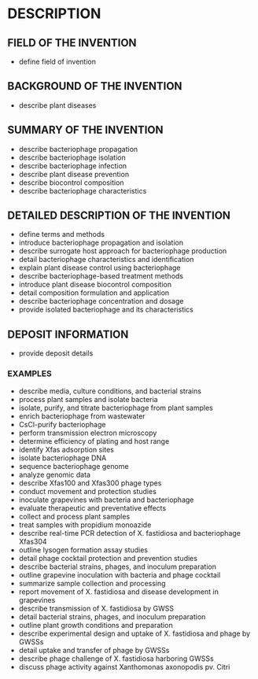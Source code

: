 # DESCRIPTION

## FIELD OF THE INVENTION

- define field of invention

## BACKGROUND OF THE INVENTION

- describe plant diseases

## SUMMARY OF THE INVENTION

- describe bacteriophage propagation
- describe bacteriophage isolation
- describe bacteriophage infection
- describe plant disease prevention
- describe biocontrol composition
- describe bacteriophage characteristics

## DETAILED DESCRIPTION OF THE INVENTION

- define terms and methods
- introduce bacteriophage propagation and isolation
- describe surrogate host approach for bacteriophage production
- detail bacteriophage characteristics and identification
- explain plant disease control using bacteriophage
- describe bacteriophage-based treatment methods
- introduce plant disease biocontrol composition
- detail composition formulation and application
- describe bacteriophage concentration and dosage
- provide isolated bacteriophage and its characteristics

## DEPOSIT INFORMATION

- provide deposit details

### EXAMPLES

- describe media, culture conditions, and bacterial strains
- process plant samples and isolate bacteria
- isolate, purify, and titrate bacteriophage from plant samples
- enrich bacteriophage from wastewater
- CsCl-purify bacteriophage
- perform transmission electron microscopy
- determine efficiency of plating and host range
- identify Xfas adsorption sites
- isolate bacteriophage DNA
- sequence bacteriophage genome
- analyze genomic data
- describe Xfas100 and Xfas300 phage types
- conduct movement and protection studies
- inoculate grapevines with bacteria and bacteriophage
- evaluate therapeutic and preventative effects
- collect and process plant samples
- treat samples with propidium monoazide
- describe real-time PCR detection of X. fastidiosa and bacteriophage Xfas304
- outline lysogen formation assay studies
- detail phage cocktail protection and prevention studies
- describe bacterial strains, phages, and inoculum preparation
- outline grapevine inoculation with bacteria and phage cocktail
- summarize sample collection and processing
- report movement of X. fastidiosa and disease development in grapevines
- describe transmission of X. fastidiosa by GWSS
- detail bacterial strains, phages, and inoculum preparation
- outline plant growth conditions and preparation
- describe experimental design and uptake of X. fastidiosa and phage by GWSSs
- detail uptake and transfer of phage by GWSSs
- describe phage challenge of X. fastidiosa harboring GWSSs
- discuss phage activity against Xanthomonas axonopodis pv. Citri

